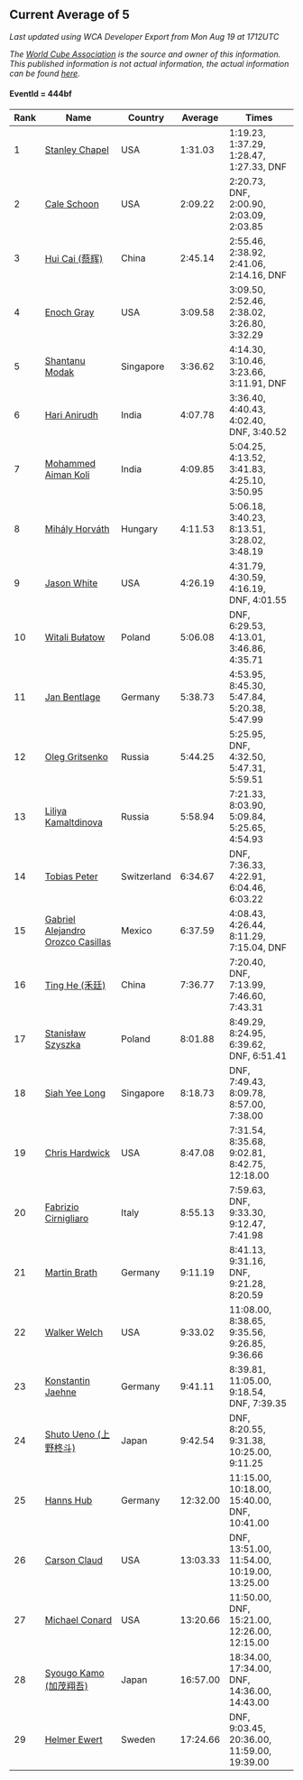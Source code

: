 ## Current Average of 5

*Last updated using WCA Developer Export from Mon Aug 19 at 1712UTC*

*The [World Cube Association](https://www.worldcubeassociation.org) is the source and owner of this information. This published information is not actual information, the actual information can be found [here](https://www.worldcubeassociation.org/results).*

#### EventId = 444bf

|Rank|Name|Country|Average|Times|  
|--|--|--|--|--|  
|1|[Stanley Chapel](https://www.worldcubeassociation.org/persons/2016CHAP04)|USA|1:31.03|1:19.23, 1:37.29, 1:28.47, 1:27.33, DNF|  
|2|[Cale Schoon](https://www.worldcubeassociation.org/persons/2014SCHO02)|USA|2:09.22|2:20.73, DNF, 2:00.90, 2:03.09, 2:03.85|  
|3|[Hui Cai (蔡辉)](https://www.worldcubeassociation.org/persons/2018CAIH01)|China|2:45.14|2:55.46, 2:38.92, 2:41.06, 2:14.16, DNF|  
|4|[Enoch Gray](https://www.worldcubeassociation.org/persons/2012GRAY01)|USA|3:09.58|3:09.50, 2:52.46, 2:38.02, 3:26.80, 3:32.29|  
|5|[Shantanu Modak](https://www.worldcubeassociation.org/persons/2014MODA01)|Singapore|3:36.62|4:14.30, 3:10.46, 3:23.66, 3:11.91, DNF|  
|6|[Hari Anirudh](https://www.worldcubeassociation.org/persons/2013ANIR01)|India|4:07.78|3:36.40, 4:40.43, 4:02.40, DNF, 3:40.52|  
|7|[Mohammed Aiman Koli](https://www.worldcubeassociation.org/persons/2017KOLI01)|India|4:09.85|5:04.25, 4:13.52, 3:41.83, 4:25.10, 3:50.95|  
|8|[Mihály Horváth](https://www.worldcubeassociation.org/persons/2016HORV04)|Hungary|4:11.53|5:06.18, 3:40.23, 8:13.51, 3:28.02, 3:48.19|  
|9|[Jason White](https://www.worldcubeassociation.org/persons/2016WHIT16)|USA|4:26.19|4:31.79, 4:30.59, 4:16.19, DNF, 4:01.55|  
|10|[Witali Bułatow](https://www.worldcubeassociation.org/persons/2015BUAT01)|Poland|5:06.08|DNF, 6:29.53, 4:13.01, 3:46.86, 4:35.71|  
|11|[Jan Bentlage](https://www.worldcubeassociation.org/persons/2010BENT01)|Germany|5:38.73|4:53.95, 8:45.30, 5:47.84, 5:20.38, 5:47.99|  
|12|[Oleg Gritsenko](https://www.worldcubeassociation.org/persons/2011GRIT01)|Russia|5:44.25|5:25.95, DNF, 4:32.50, 5:47.31, 5:59.51|  
|13|[Liliya Kamaltdinova](https://www.worldcubeassociation.org/persons/2012KAMA01)|Russia|5:58.94|7:21.33, 8:03.90, 5:09.84, 5:25.65, 4:54.93|  
|14|[Tobias Peter](https://www.worldcubeassociation.org/persons/2014PETE03)|Switzerland|6:34.67|DNF, 7:36.33, 4:22.91, 6:04.46, 6:03.22|  
|15|[Gabriel Alejandro Orozco Casillas](https://www.worldcubeassociation.org/persons/2008CASI01)|Mexico|6:37.59|4:08.43, 4:26.44, 8:11.29, 7:15.04, DNF|  
|16|[Ting He (禾廷)](https://www.worldcubeassociation.org/persons/2015HETI01)|China|7:36.77|7:20.40, DNF, 7:13.99, 7:46.60, 7:43.31|  
|17|[Stanisław Szyszka](https://www.worldcubeassociation.org/persons/2016SZYS02)|Poland|8:01.88|8:49.29, 8:24.95, 6:39.62, DNF, 6:51.41|  
|18|[Siah Yee Long](https://www.worldcubeassociation.org/persons/2015LONG01)|Singapore|8:18.73|DNF, 7:49.43, 8:09.78, 8:57.00, 7:38.00|  
|19|[Chris Hardwick](https://www.worldcubeassociation.org/persons/2003HARD01)|USA|8:47.08|7:31.54, 8:35.68, 9:02.81, 8:42.75, 12:18.00|  
|20|[Fabrizio Cirnigliaro](https://www.worldcubeassociation.org/persons/2008CIRN01)|Italy|8:55.13|7:59.63, DNF, 9:33.30, 9:12.47, 7:41.98|  
|21|[Martin Brath](https://www.worldcubeassociation.org/persons/2013BRAT01)|Germany|9:11.19|8:41.13, 9:31.16, DNF, 9:21.28, 8:20.59|  
|22|[Walker Welch](https://www.worldcubeassociation.org/persons/2011WELC01)|USA|9:33.02|11:08.00, 8:38.65, 9:35.56, 9:26.85, 9:36.66|  
|23|[Konstantin Jaehne](https://www.worldcubeassociation.org/persons/2015JAEH01)|Germany|9:41.11|8:39.81, 11:05.00, 9:18.54, DNF, 7:39.35|  
|24|[Shuto Ueno (上野柊斗)](https://www.worldcubeassociation.org/persons/2008UENO01)|Japan|9:42.54|DNF, 8:20.55, 9:31.38, 10:25.00, 9:11.25|  
|25|[Hanns Hub](https://www.worldcubeassociation.org/persons/2013HUBH01)|Germany|12:32.00|11:15.00, 10:18.00, 15:40.00, DNF, 10:41.00|  
|26|[Carson Claud](https://www.worldcubeassociation.org/persons/2015CLAU02)|USA|13:03.33|DNF, 13:51.00, 11:54.00, 10:19.00, 13:25.00|  
|27|[Michael Conard](https://www.worldcubeassociation.org/persons/2013CONA01)|USA|13:20.66|11:50.00, DNF, 15:21.00, 12:26.00, 12:15.00|  
|28|[Syougo Kamo (加茂翔吾)](https://www.worldcubeassociation.org/persons/2015KAMO01)|Japan|16:57.00|18:34.00, 17:34.00, DNF, 14:36.00, 14:43.00|  
|29|[Helmer Ewert](https://www.worldcubeassociation.org/persons/2015EWER01)|Sweden|17:24.66|DNF, 9:03.45, 20:36.00, 11:59.00, 19:39.00|  
